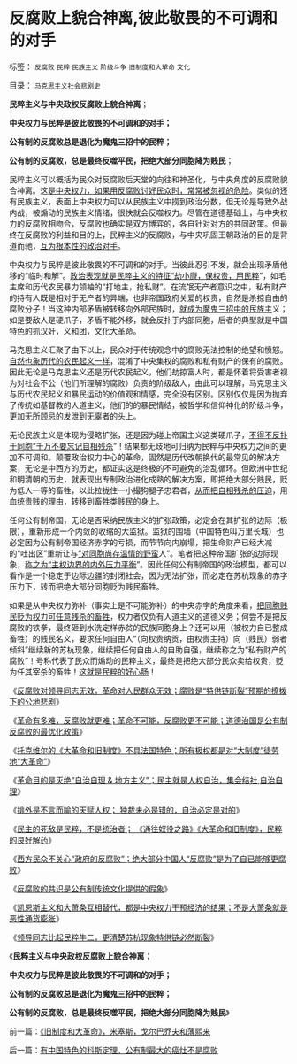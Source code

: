 # 反腐败上貌合神离,彼此敬畏的不可调和的对手

标签： `反腐败` `民粹` `民族主义` `阶级斗争` `旧制度和大革命` `文化` 

目录： `马克思主义社会悲剧史`

**民粹主义与中央政权反腐败上貌合神离**；

**中央权力与民粹是彼此敬畏的不可调和的对手；**

**公有制的反腐败总是退化为魔鬼三招中的民粹；**

**公有制的反腐败，总是最终反噬平民，把绝大部分同胞降为贱民**；



民粹主义可以概括为民众对反腐败后天堂的向往和神圣化，与中央角度的反腐败貌合神离。这[是中央权力，如果用反腐败讨好民众时，常常被忽视的危险](../../../2013/2/2/《旧制度和大革命》，米塞斯，戈尔巴乔夫和薄熙来.md)。类似的还有民族主义，表面上中央权力可以从民族主义中捞到政治分数，但无论是导致外战内战，被煽动的民族主义情绪，很快就会反噬权力。尽管在道德基础上，与中央权力的反腐败相吻合，反腐败也确实是双方博弈的，各自针对对方的共同政策。但最终在反腐败的利益和目的上，民粹主义的反腐败，与中央巩固王朝政治的目的是背道而驰，[互为根本性的政治对手](../../../2013/2/2/反腐败的共识是公有制传统文化提供的假象.md)。

中央权力与民粹是彼此敬畏的不可调和的对手。当彼此忍引不发，就会出现矛盾他移的“临时和解”。[政治表现就是民粹主义的特征“劫小康，保权贵，用民粹](../../../2009/10/13/两千年社稷延寿之九字真言.md)”，如毛主席和历代农民暴力领袖的“打地主，抢私财”。在流氓无产者意识之中，私有财产的持有人既是相对于无产者的异端，也非帝国政府关爱的权贵，自然是杀掠自由的腐败分子！当这种内部矛盾被转移向外部民族时，[就成为魔鬼三招中的民族主](http://darthvad.blog.sohu.com/252062567.html)义；如是要敌人是硬爪子，矛盾不能外移，就会反扑于内部同胞，后者的典型就是中国特色的抓汉奸，义和团，文化大革命。

马克思主义汇聚了由下以上，民众对于传统观念中的腐败无法控制的绝望和愤怒。[自然也象历代的农民起义一样](../../../2011/11/11/文革传统源远流长，和农民起义.md)，混淆了中央集权的腐败和私有财产的保有的腐败。因此无论是马克思主义还是历代农民起义，他们劫掠富人时，都是怀着将受害者视为对社会不公（他们所理解的腐败）负责的阶级敌人，由此可以理解，马克思主义与历代农民起义和暴民运动的价值观和情感，完全没有区别。区别仅仅是因为抛弃了传统如基督教的人道主义，他们的的暴民情结，被哲学和信仰神化的阶级斗争，[更加无所顾忌的发泄到无辜者的头上](../../../2013/2/2/《旧制度和大革命》，米塞斯，戈尔巴乔夫和薄熙来.md)。

无论民族主义是体现为侵略扩张，还是因为碰上帝国主义这类硬爪子，[不得不反扑于同胞“千万不要忘记自相残杀](../../../2011/2/7/大刀向着鬼子们的头上砍去！.md)”！结果都无歧地可归纳为民粹与中央权力之间的更加不可调和。颠覆政治权力中心的革命，固然是历代改朝换代的最常见的解决方案，无论是中西方的历史，都证实这是终极的不可避免的治乱循环。但欧洲中世纪和明清朝的历史，就表现出专制政治进化成熟的解决方案，即把绝大部分贱民，贬为低人一等的畜牲，以此拉拢住一小撮狗腿子忠君者，[从而把自相残杀的压迫](../../../2012/5/14/囚徒博弈！公德是通往奴役之路的命门！.md)，用血统贵贱的理由，转移到畜牲类贱民的身上。

任何公有制帝国，无论是否采纳民族主义的扩张政策，必定会在其扩张的边际（极限），重新形成一个内敛的收缩的大监狱。监狱的围墙（中国特色叫万里长城）也必定因为公有制帝国经济赤字的亏损，而节节向内崩塌，把生命财产已经大减的“吐出区”重新让与[“对同胞尚存温情的野蛮](../../../2011/8/22/蛮族是奴隶社会伴生物；蛮族是集体奴隶.md)人”。笔者把这种帝国扩张的边际现象，[称之为“主权边界的内外压力平衡](../../../2009/10/1/主权分裂症的病因，处方和毒药.md)”。因此任何公有制帝国的政治模型，都可以看作是一个稳定于边际边疆的封闭社会，因为无法扩张，而必定在苏杭现象的赤字压力下，转而把绝大部分同胞贬为贱民畜牲。

如果是从中央权力弥补（事实上是不可能弥补）的中央赤字的角度来看，[把同胞贱民贬为权力可任意残杀的畜牲](../../../2012/5/17/坍沉的泰坦尼克号；争夺逃生席位的殊死竞争.md)，权力者仅负有人道主义的道德义务；何尝不是把反腐败的铁拳，最终砸到水洗定样赤贫的民族同胞身上？还可以用（被权力自已整成畜牲）的贱民名义，要求任何自由人“（向权贵纳贡，由权贵主持）向（贱民）弱者倾斜”继续新的苏杭现象，继续把任何自由人的自助自强，继续称之为“私有财产的腐败”！号称代表了民众而煽动的民粹主义，最终是把绝大部分民众卖给权贵，贬为任其宰杀的畜牲！[这就是民粹的好心肠](../../../2012/5/12/希特勒的第一桶粉丝；洗脑、宣传和宗教的兼并模式.md)！

《[反腐败对领导同志无效，革命对人民群众无效；腐败是“特供链断裂”预期的撩拨下的公地悲剧](../../../2013/1/30/反腐败对上级无效，革命对群众无效.md)》

《[革命有多难，反腐败就更难；革命不可能，反腐败更不可能；道德治国是公有制反腐败的最优化政策](../../../2013/1/31/革命有多难，反腐败就更难；.md)》

《[托克维尔的《大革命和旧制度》不具法国特色；所有极权都是对“大制度”徒劳地“大革命”](../../../2013/1/31/托克维尔的《大革命和旧制度》不具法国特色；.md)》

《[革命目的是灭绝“自治自理 &
地方主义”；民主就是人权自治，集会结社,自治自理](../../../2013/2/1/不排外不叫人权，不排外不叫自治；不叫私有财产.md)》

《[排外是不言而喻的天赋人权； 独裁未必是错的，自治必定是对的](../../../2013/2/1/排外是不言而喻的天赋人权，自治必定是对的.md)》

《[民主的死敌是民粹，不是统治者；
《通往奴役之路》《大革命和旧制度》，民粹的良好解药](../../../2013/2/1/民主的死敌是民粹，不是统治者.md)》

《[西方民众不关心“政府的反腐败”；绝大部分中国人“反腐败”是为了自已能够更腐败](../../../2013/2/2/绝大部分“反腐败”是为了自已能够更腐败.md)》

《[反腐败的共识是公有制传统文化提供的假象](../../../2013/2/2/反腐败的共识是公有制传统文化提供的假象.md)》

《[凯恩斯主义和大萧条互相替代，都是中央权力干预经济的结果；不是大萧条就是恶性通货膨胀](../../../2013/2/2/凯恩斯主义推动的“反腐败”“拉动增长”.md)》

《[领导同志比起民粹牛二，更清楚苏杭现象特供链必然断裂](../../../2013/2/2/《旧制度和大革命》，米塞斯，戈尔巴乔夫和薄熙来.md)》

《**民粹主义与中央政权反腐败上貌合神离**；

**中央权力与民粹是彼此敬畏的不可调和的对手；**

**公有制的反腐败总是退化为魔鬼三招中的民粹；**

**公有制的反腐败，总是最终反噬平民，把绝大部分同胞降为贱民**》

前一篇：[《旧制度和大革命》，米塞斯，戈尔巴乔夫和薄熙来](../../../2013/2/2/《旧制度和大革命》，米塞斯，戈尔巴乔夫和薄熙来.md)

后一篇：[有中国特色的科斯定理，公有制最大的癌灶不是腐败](../../../2013/2/3/有中国特色的科斯定理，公有制最大的癌灶不是腐败.md)
